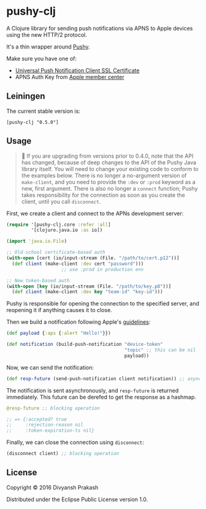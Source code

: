 # pushy-clj

A Clojure library for sending push notifications via APNS to Apple devices
using the new HTTP/2 protocol.

It's a thin wrapper around [Pushy](https://github.com/relayrides/pushy).

Make sure you have one of:
* [Universal Push Notification Client SSL Certificate](https://developer.apple.com/library/ios/documentation/IDEs/Conceptual/AppDistributionGuide/AddingCapabilities/AddingCapabilities.html#//apple_ref/doc/uid/TP40012582-CH26-SW11)
* APNS Auth Key from [Apple member center](https://developer.apple.com/account/)

## Leiningen

The current stable version is:

`[pushy-clj "0.5.0"]`

## Usage

> :wrench: If you are upgrading from versions prior to 0.4.0, note
> that the API has changed, because of deep changes to the API of the
> Pushy Java library itself. You will need to change your existing
> code to conform to the examples below. There is no longer a
> no-argument version of `make-client`, and you need to provide the
> `:dev` or `:prod` keyword as a new, first argument. There is also no
> longer a `connect` function; Pushy takes responsibility for the
> connection as soon as you create the client, until you call
> `disconnect`.

First, we create a client and connect to the APNs development server:

```clojure
(require '[pushy-clj.core :refer :all]
         '[clojure.java.io :as io])

(import 'java.io.File)

;; Old-school certificate-based auth
(with-open [cert (io/input-stream (File. "/path/to/cert.p12"))]
  (def client (make-client :dev cert "password")))
                    ;; use :prod in production env

;; New token-based auth
(with-open [key (io/input-stream (File. "/path/to/key.p8"))]
  (def client (make-client :dev key "team-id" "key-id")))

```

Pushy is responsible for opening the connection to the specified
server, and reopening it if anything causes it to close.

Then we build a notification following Apple's [guidelines](https://developer.apple.com/library/content/documentation/NetworkingInternet/Conceptual/RemoteNotificationsPG/CreatingtheNotificationPayload.html#//apple_ref/doc/uid/TP40008194-CH10-SW1):

```clojure
(def payload {:aps {:alert "Hello!"}})

(def notification (build-push-notification "device-token" 
                                           "topic" ;; this can be nil
                                           payload))
```

Now, we can send the notification:

```clojure
(def resp-future (send-push-notification client notification)) ;; async operation!
```

The notification is sent asynchronously, and `resp-future` is returned immediately.
This future can be derefed to get the response as a hashmap.

```clojure
@resp-future ;; blocking operation

;; => {:accepted? true
;;     :rejection-reason nil
;;     :token-expiration-ts nil}
```

Finally, we can close the connection using `disconnect`:

```clojure
(disconnect client) ;; blocking operation
```

## License

Copyright © 2016 Divyansh Prakash

Distributed under the Eclipse Public License version 1.0.
